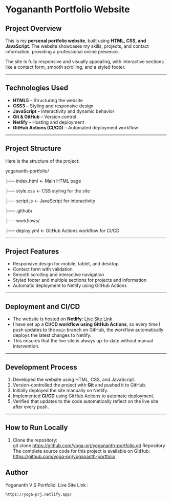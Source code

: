 # Yogananth Portfolio Website

## Project Overview
This is my **personal portfolio website**, built using **HTML, CSS, and JavaScript**. The website showcases my skills, projects, and contact information, providing a professional online presence.  

The site is fully responsive and visually appealing, with interactive sections like a contact form, smooth scrolling, and a styled footer.

---

## Technologies Used
- **HTML5** – Structuring the website  
- **CSS3** – Styling and responsive design  
- **JavaScript** – Interactivity and dynamic behavior  
- **Git & GitHub** – Version control  
- **Netlify** – Hosting and deployment  
- **GitHub Actions (CI/CD)** – Automated deployment workflow  

---

## Project Structure
Here is the structure of the project:

yogananth-portfolio/

├── index.html ← Main HTML page

├── style.css ← CSS styling for the site

├── script.js ← JavaScript for interactivity

├── .github/

├── workflows/

├── deploy.yml ← GitHub Actions workflow for CI/CD


---

## Project Features
- Responsive design for mobile, tablet, and desktop  
- Contact form with validation  
- Smooth scrolling and interactive navigation  
- Styled footer and multiple sections for projects and information  
- Automatic deployment to Netlify using GitHub Actions  

---

## Deployment and CI/CD
- The website is hosted on **Netlify**: [Live Site Link](https://yoga-prj.netlify.app)  
- I have set up a **CI/CD workflow using GitHub Actions**, so every time I push updates to the `main` branch on GitHub, the workflow automatically deploys the latest changes to Netlify.  
- This ensures that the live site is always up-to-date without manual intervention.  

---

## Development Process
1. Developed the website using HTML, CSS, and JavaScript.  
2. Version-controlled the project with **Git** and pushed it to GitHub.  
3. Initially deployed the site manually on Netlify.  
4. Implemented **CI/CD** using GitHub Actions to automate deployment.  
5. Verified that updates to the code automatically reflect on the live site after every push.  

---

## How to Run Locally
1. Clone the repository:  
git clone https://github.com/yoga-prj/yogananth-portfolio.git
Repository
The complete source code for this project is available on GitHub:
https://github.com/yoga-prj/yogananth-portfolio

## Author
Yogananth V S
Portfolio: 
Live Site Link :  
```bash
https://yoga-prj.netlify.app/

